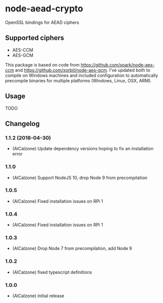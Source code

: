 # node-aead-crypto
OpenSSL bindings for AEAD ciphers

## Supported ciphers
* AES-CCM
* AES-GCM

This package is based on code from https://github.com/spark/node-aes-ccm and https://github.com/xorbit/node-aes-gcm.
I've updated both to compile on Windows machines and included configuration to automatically precompile binaries for multiple platforms (Windows, Linux, OSX, ARM).

## Usage
TODO

## Changelog

### 1.1.2 (2018-04-30)
* (AlCalzone) Update dependency versions hoping to fix an installation error

### 1.1.0
* (AlCalzone) Support NodeJS 10, drop Node 9 from precompilation

### 1.0.5
* (AlCalzone) Fixed installation issues on RPi 1

### 1.0.4
* (AlCalzone) Fixed installation issues on RPi 1

### 1.0.3
* (AlCalzone) Drop Node 7 from precompilation, add Node 9

### 1.0.2
* (AlCalzone) fixed typescript definitions

### 1.0.0
* (AlCalzone) initial release

